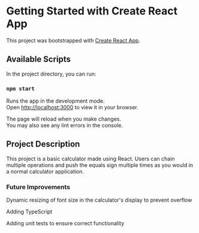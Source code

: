 # Getting Started with Create React App

This project was bootstrapped with [Create React App](https://github.com/facebook/create-react-app).

## Available Scripts

In the project directory, you can run:

### `npm start`

Runs the app in the development mode.\
Open [http://localhost:3000](http://localhost:3000) to view it in your browser.

The page will reload when you make changes.\
You may also see any lint errors in the console.

## Project Description

This project is a basic calculator made using React. Users can chain multiple operations
and push the equals sign multiple times as you would in a normal calculator application.

### Future Improvements
Dynamic resizing of font size in the calculator's display to prevent overflow

Adding TypeScript

Adding unit tests to ensure correct functionality
